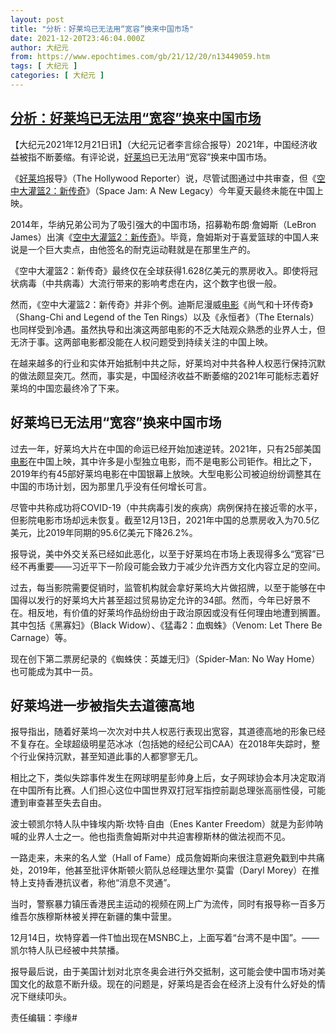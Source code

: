 ```yaml
---
layout: post
title: "分析：好莱坞已无法用“宽容”换来中国市场"
date: 2021-12-20T23:46:04.000Z
author: 大纪元
from: https://www.epochtimes.com/gb/21/12/20/n13449059.htm
tags: [ 大纪元 ]
categories: [ 大纪元 ]
---
```

<!--1640043964000-->
[分析：好莱坞已无法用“宽容”换来中国市场](https://www.epochtimes.com/gb/21/12/20/n13449059.htm)
------

<div>
<p>【大纪元2021年12月21日讯】（大纪元记者李言综合报导）2021年，中国经济收益被指不断萎缩。有评论说，<a href="https://www.epochtimes.com/gb/tag/%E5%A5%BD%E8%8E%B1%E5%9D%9E.html">好莱坞</a>已无法用“宽容”换来中国市场。</p><p>《<a href="https://www.epochtimes.com/gb/tag/%E5%A5%BD%E8%8E%B1%E5%9D%9E.html">好莱坞</a>报导》（The Hollywood Reporter）说，尽管试图通过中共审查，但《<a href="https://www.epochtimes.com/gb/tag/%E7%A9%BA%E4%B8%AD%E5%A4%A7%E7%81%8C%E7%AF%AE2%EF%BC%9A%E6%96%B0%E4%BC%A0%E5%A5%87.html">空中大灌篮2：新传奇</a>》（Space Jam: A New Legacy）今年夏天最终未能在中国上映。</p><p>2014年，华纳兄弟公司为了吸引强大的中国市场，招募勒布朗‧詹姆斯（LeBron James）出演《<a href="https://www.epochtimes.com/gb/tag/%E7%A9%BA%E4%B8%AD%E5%A4%A7%E7%81%8C%E7%AF%AE2%EF%BC%9A%E6%96%B0%E4%BC%A0%E5%A5%87.html">空中大灌篮2：新传奇</a>》。毕竟，詹姆斯对于喜爱篮球的中国人来说是一个巨大卖点，由他签名的耐克运动鞋就是在那里生产的。</p><p>《空中大灌篮2：新传奇》最终仅在全球获得1.628亿美元的票房收入。即使将冠状病毒（中共病毒）大流行带来的影响考虑在内，这个数字也很一般。</p><p>然而，《空中大灌篮2：新传奇》并非个例。迪斯尼漫威<a href="https://www.epochtimes.com/gb/tag/%E7%94%B5%E5%BD%B1.html">电影</a>《尚气和十环传奇》（Shang-Chi and Legend of the Ten Rings）以及《永恒者》（The Eternals）也同样受到冷遇。虽然执导和出演这两部电影的不乏大陆观众熟悉的业界人士，但无济于事。这两部电影都没能在人权问题受到持续关注的中国上映。</p><p>在越来越多的行业和实体开始抵制中共之际，好莱坞对中共各种人权恶行保持沉默的做法颇显突兀。然而，事实是，中国经济收益不断萎缩的2021年可能标志着好莱坞的中国恋最终冷了下来。</p><h2>好莱坞已无法用“宽容”换来中国市场</h2><p>过去一年，好莱坞大片在中国的命运已经开始加速逆转。2021年，只有25部美国<a href="https://www.epochtimes.com/gb/tag/%E7%94%B5%E5%BD%B1.html">电影</a>在中国上映，其中许多是小型独立电影，而不是电影公司钜作。相比之下，2019年约有45部好莱坞电影在中国银幕上放映。大型电影公司被迫纷纷调整其在中国的市场计划，因为那里几乎没有任何增长可言。</p><p>尽管中共称成功将COVID-19（中共病毒引发的疾病）病例保持在接近零的水平，但影院电影市场却远未恢复。截至12月13日，2021年中国的总票房收入为70.5亿美元，比2019年同期的95.6亿美元下降26.2%。</p><p>报导说，美中外交关系已经如此恶化，以至于好莱坞在市场上表现得多么“宽容”已经不再重要——习近平下一阶段可能会致力于减少允许西方文化内容立足的空间。</p><p>过去，每当影院需要促销时，监管机构就会拿好莱坞大片做招牌，以至于能够在中国得以发行的好莱坞大片甚至超过贸易协定允许的34部。然而，今年已好景不在。相反地，有价值的好莱坞作品纷纷由于政治原因或没有任何理由地遭到搁置。其中包括《黑寡妇》（Black Widow）、《猛毒2：血蜘蛛》（Venom: Let There Be Carnage）等。</p><p>现在创下第二票房纪录的《蜘蛛侠：英雄无归》（Spider-Man: No Way Home）也可能成为其中一员。</p><h2>好莱坞进一步被指失去道德高地</h2><p>报导指出，随着好莱坞一次次对中共人权恶行表现出宽容，其道德高地的形象已经不复存在。全球超级明星范冰冰（包括她的经纪公司CAA）在2018年失踪时，整个行业保持沉默，甚至知道此事的人都寥寥无几。</p><p>相比之下，类似失踪事件发生在网球明星彭帅身上后，女子网球协会本月决定取消在中国所有比赛。人们担心这位中国世界双打冠军指控前副总理张高丽性侵，可能遭到审查甚至失去自由。</p><p>波士顿凯尔特人队中锋埃内斯‧坎特‧自由（Enes Kanter Freedom）就是为彭帅呐喊的业界人士之一。他也指责詹姆斯对中共迫害穆斯林的做法视而不见。</p><p>一路走来，未来的名人堂（Hall of Fame）成员詹姆斯向来很注意避免戳到中共痛处，2019年，他甚至批评休斯顿火箭队总经理达里尔‧莫雷（Daryl Morey）在推特上支持香港抗议者，称他“消息不灵通”。</p><p>当时，警察暴力镇压香港民主运动的视频在网上广为流传，同时有报导称一百多万维吾尔族穆斯林被关押在新疆的集中营里。</p><p>12月14日，坎特穿着一件T恤出现在MSNBC上，上面写着“台湾不是中国”。——凯尔特人队已经被中共禁播。</p><p>报导最后说，由于美国计划对北京冬奥会进行外交抵制，这可能会使中国市场对美国文化的敌意不断升级。现在的问题是，好莱坞是否会在经济上没有什么好处的情况下继续叩头。</p><p>责任编辑：李缘#</p>
</div>
